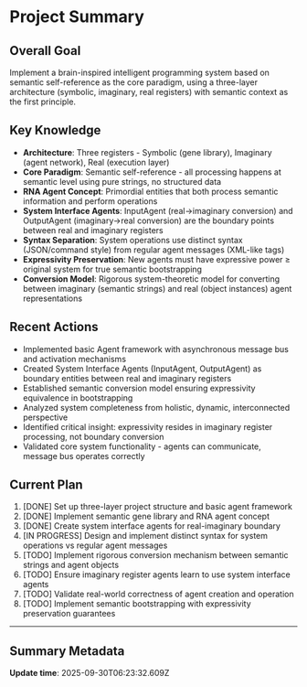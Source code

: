 # Project Summary

## Overall Goal
Implement a brain-inspired intelligent programming system based on semantic self-reference as the core paradigm, using a three-layer architecture (symbolic, imaginary, real registers) with semantic context as the first principle.

## Key Knowledge
- **Architecture**: Three registers - Symbolic (gene library), Imaginary (agent network), Real (execution layer)
- **Core Paradigm**: Semantic self-reference - all processing happens at semantic level using pure strings, no structured data
- **RNA Agent Concept**: Primordial entities that both process semantic information and perform operations
- **System Interface Agents**: InputAgent (real→imaginary conversion) and OutputAgent (imaginary→real conversion) are the boundary points between real and imaginary registers
- **Syntax Separation**: System operations use distinct syntax (JSON/command style) from regular agent messages (XML-like tags)
- **Expressivity Preservation**: New agents must have expressive power ≥ original system for true semantic bootstrapping
- **Conversion Model**: Rigorous system-theoretic model for converting between imaginary (semantic strings) and real (object instances) agent representations

## Recent Actions
- Implemented basic Agent framework with asynchronous message bus and activation mechanisms
- Created System Interface Agents (InputAgent, OutputAgent) as boundary entities between real and imaginary registers
- Established semantic conversion model ensuring expressivity equivalence in bootstrapping
- Analyzed system completeness from holistic, dynamic, interconnected perspective
- Identified critical insight: expressivity resides in imaginary register processing, not boundary conversion
- Validated core system functionality - agents can communicate, message bus operates correctly

## Current Plan
1. [DONE] Set up three-layer project structure and basic agent framework
2. [DONE] Implement semantic gene library and RNA agent concept
3. [DONE] Create system interface agents for real-imaginary boundary
4. [IN PROGRESS] Design and implement distinct syntax for system operations vs regular agent messages
5. [TODO] Implement rigorous conversion mechanism between semantic strings and agent objects
6. [TODO] Ensure imaginary register agents learn to use system interface agents
7. [TODO] Validate real-world correctness of agent creation and operation
8. [TODO] Implement semantic bootstrapping with expressivity preservation guarantees

---

## Summary Metadata
**Update time**: 2025-09-30T06:23:32.609Z 
